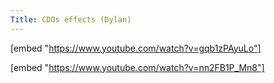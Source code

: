 ```yaml
---
Title: CDOs effects (Dylan)
---
```

[embed "https://www.youtube.com/watch?v=gqb1zPAyuLo"]


[embed "https://www.youtube.com/watch?v=nn2FB1P_Mn8"]
